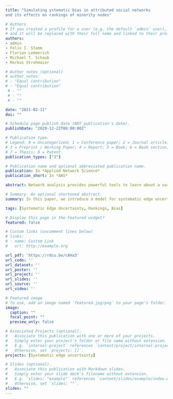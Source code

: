 ```yaml
---
title: "Simulating ystematic bias in attributed social networks
and its effects on rankings of minority nodes"

# Authors
# If you created a profile for a user (e.g. the default `admin` user), write the username (folder name) here 
# and it will be replaced with their full name and linked to their profile.
authors:
- admin
- Felix I. Stamm
- Florian Lemmerich
- Michael T. Schaub
- Markus Strohmaier

# Author notes (optional)
# author_notes:
# - "Equal contribution"
# - "Equal contribution"
 # - ""
 # - ""
 # - ""

date: "2021-02-11"
doi: ""

# Schedule page publish date (NOT publication's date).
publishDate: "2020-12-22T00:00:00Z"

# Publication type.
# Legend: 0 = Uncategorized; 1 = Conference paper; 2 = Journal article;
# 3 = Preprint / Working Paper; 4 = Report; 5 = Book; 6 = Book section;
# 7 = Thesis; 8 = Patent
publication_types: ["2"]

# Publication name and optional abbreviated publication name.
publication: In *Applied Network Science*
publication_short: In *ANS*

abstract: Network analysis provides powerful tools to learn about a variety of social systems. However, most analyses implicitly assume that the considered relational data is error-free, and reliable and accurately reflects the system to be analysed. Especially if the network consists of multiple groups (e.g., genders, races), this assumption conflicts with a range of systematic biases, measurement errors and other inaccuracies that are well documented in the literature. To investigate the effects of such errors we introduce a framework for simulating systematic bias in attributed networks. Our framework enables us to model erroneous edge observations that are driven by external node attributes or errors arising from the (hidden) network structure itself. We exemplify how systematic inaccuracies distort conclusions drawn from network analyses on the task of minority representations in degree-based rankings. By analysing synthetic and real networks with varying homophily levels and group sizes, we find that the effect of introducing systematic edge errors depends on both the type of edge error and the level of homophily in the system: in heterophilic networks, minority representations in rankings are very sensitive to the type of systematic edge error. In contrast, in homophilic networks we find that minorities are at a disadvantage regardless of the type of error present. We thus conclude that the implications of systematic bias in edge data depend on an interplay between network topology and type of systematic error. This emphasises the need for an error model framework as developed here, which provides a first step towards studying the effects of systematic edge-uncertainty for various network analysis tasks.

# Summary. An optional shortened abstract.
summary: In this paper, we introduce a model for systematic edge uncertainty in attributed networks. Our model enables us to distinguish between erroneous edge observations that are driven by external node attributes or the network structure itself, thereby opening a path towards a systematic study of the effects of edge-uncertainty for various network analysis tasks.

tags: [Systematic Edge Uncertainty, Rankings, Bias]

# Display this page in the Featured widget?
featured: false

# Custom links (uncomment lines below)
# links:
# - name: Custom Link
#   url: http://example.org

url_pdf: 'https://rdcu.be/cAHa3'
url_code: ''
url_dataset: ''
url_poster: ''
url_project: ''
url_slides: ''
url_source: ''
url_video: ''

# Featured image
# To use, add an image named `featured.jpg/png` to your page's folder. 
image:
  caption: ""
  focal_point: ""
  preview_only: false

# Associated Projects (optional).
#   Associate this publication with one or more of your projects.
#   Simply enter your project's folder or file name without extension.
#   E.g. `internal-project` references `content/project/internal-project/index.md`.
#   Otherwise, set `projects: []`.
projects: [Systematic edge uncertainty]

# Slides (optional).
#   Associate this publication with Markdown slides.
#   Simply enter your slide deck's filename without extension.
#   E.g. `slides: "example"` references `content/slides/example/index.md`.
#   Otherwise, set `slides: ""`.
slides: ""
---
```




